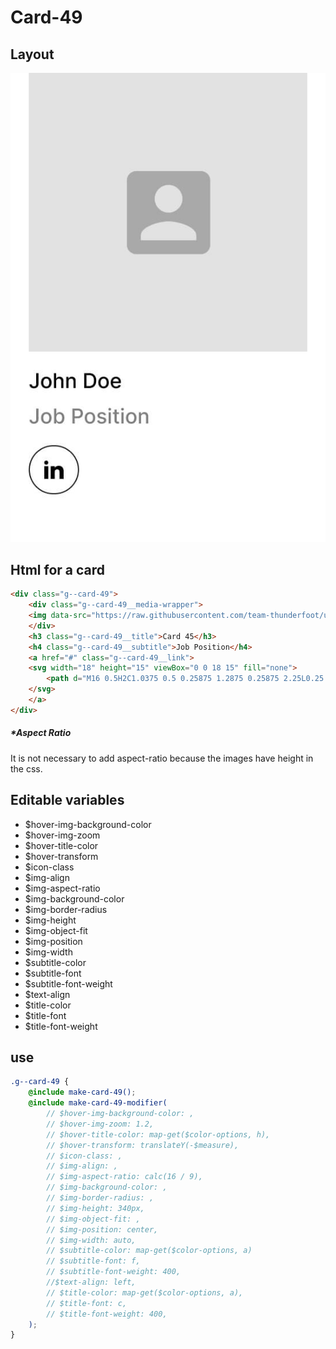 # Card-49

## Layout

![alt text][card-49]

[card-49]: /src/img/global-components/card/card-49.jpg

## Html for a card

```html
<div class="g--card-49">
    <div class="g--card-49__media-wrapper">
    <img data-src="https://raw.githubusercontent.com/team-thunderfoot/ui/main/src/img/global-components/logo-placeholder.png" src="/src/img/global-components/placeholder.jpg" alt="alt text" class="g--card-49__media-wrapper__media g--lazy-01">
    </div>
    <h3 class="g--card-49__title">Card 45</h3>
    <h4 class="g--card-49__subtitle">Job Position</h4>
    <a href="#" class="g--card-49__link">
    <svg width="18" height="15" viewBox="0 0 18 15" fill="none">
        <path d="M16 0.5H2C1.0375 0.5 0.25875 1.2875 0.25875 2.25L0.25 12.75C0.25 13.7125 1.0375 14.5 2 14.5H16C16.9625 14.5 17.75 13.7125 17.75 12.75V2.25C17.75 1.2875 16.9625 0.5 16 0.5ZM15.65 4.21875L9.46375 8.08625C9.18375 8.26125 8.81625 8.26125 8.53625 8.08625L2.35 4.21875C2.26226 4.1695 2.18543 4.10295 2.12415 4.02315C2.06288 3.94334 2.01843 3.85193 1.9935 3.75445C1.96858 3.65697 1.96369 3.55544 1.97914 3.45602C1.99458 3.35659 2.03004 3.26134 2.08337 3.17601C2.1367 3.09069 2.20678 3.01707 2.28939 2.95962C2.37199 2.90217 2.46539 2.86207 2.56393 2.84176C2.66248 2.82145 2.76412 2.82135 2.86271 2.84145C2.9613 2.86156 3.05478 2.90147 3.1375 2.95875L9 6.625L14.8625 2.95875C14.9452 2.90147 15.0387 2.86156 15.1373 2.84145C15.2359 2.82135 15.3375 2.82145 15.4361 2.84176C15.5346 2.86207 15.628 2.90217 15.7106 2.95962C15.7932 3.01707 15.8633 3.09069 15.9166 3.17601C15.97 3.26134 16.0054 3.35659 16.0209 3.45602C16.0363 3.55544 16.0314 3.65697 16.0065 3.75445C15.9816 3.85193 15.9371 3.94334 15.8758 4.02315C15.8146 4.10295 15.7377 4.1695 15.65 4.21875Z" fill="black"/>
    </svg>
    </a>
</div>
```

##### \*Aspect Ratio

It is not necessary to add aspect-ratio because the images have height in the css.

## Editable variables

- $hover-img-background-color
- $hover-img-zoom
- $hover-title-color
- $hover-transform
- $icon-class
- $img-align
- $img-aspect-ratio
- $img-background-color
- $img-border-radius
- $img-height
- $img-object-fit
- $img-position
- $img-width
- $subtitle-color
- $subtitle-font
- $subtitle-font-weight
- $text-align
- $title-color
- $title-font
- $title-font-weight

## use

```scss
.g--card-49 {
    @include make-card-49();
    @include make-card-49-modifier(
        // $hover-img-background-color: ,
        // $hover-img-zoom: 1.2,
        // $hover-title-color: map-get($color-options, h),
        // $hover-transform: translateY(-$measure),
        // $icon-class: ,
        // $img-align: ,
        // $img-aspect-ratio: calc(16 / 9),
        // $img-background-color: ,
        // $img-border-radius: ,
        // $img-height: 340px,
        // $img-object-fit: ,
        // $img-position: center,
        // $img-width: auto,
        // $subtitle-color: map-get($color-options, a)
        // $subtitle-font: f,
        // $subtitle-font-weight: 400,
        //$text-align: left,
        // $title-color: map-get($color-options, a),
        // $title-font: c,
        // $title-font-weight: 400,
    );
}
```
